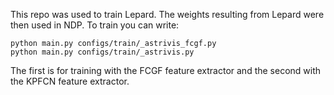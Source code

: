 This repo was used to train Lepard. The weights resulting from Lepard were then used in NDP. To train you can write:

```
python main.py configs/train/_astrivis_fcgf.py
python main.py configs/train/_astrivis.py
```

The first is for training with the FCGF feature extractor and the second with the KPFCN feature extractor.

